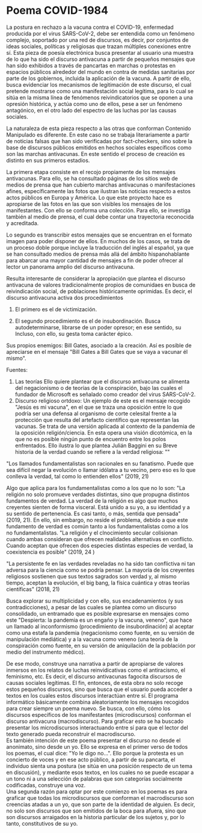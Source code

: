 # Poema COVID-1984

La postura en rechazo a la vacuna contra el COVID-19, enfermedad producida por el virus SARS-CoV-2, debe ser entendida como un fenómeno complejo, soportado por una red de discursos, es decir, por conjuntos de ideas sociales, políticas y religiosas que trazan múltiples conexiones entre sí. Esta pieza de poesía electrónica busca presentar al usuario una muestra de lo que ha sido el discurso antivacuna a partir de pequeños mensajes que han sido exhibidos a través de pancartas en marchas o protestas en espacios públicos alrededor del mundo en contra de medidas sanitarias por parte de los gobiernos, incluida la aplicación de la vacuna. A partir de ello, busca evidenciar los mecanismos de legitimación de este discurso, el cual pretende mostrarse como una manifestación social legítima, para lo cual se sitúa en la misma línea de fenómenos reivindicatorios que se oponen a una opresión histórica, y actúa como uno de ellos, pese a ser un fenómeno antagónico, en el otro lado del espectro de las luchas por las causas sociales.

La naturaleza de esta pieza respecto a las otras que conforman Contenido Manipulado es diferente. En este caso no se trabaja literariamente a partir de noticias falsas que han sido verificadas por fact-checkers, sino sobre la base de discursos públicos emitidos en hechos sociales específicos como son las marchas antivacunas. En este sentido el proceso de creación es distinto en sus primeros estadios. 

La primera etapa consiste en el recojo propiamente de los mensajes antivacunas. Para ello, se ha consultado páginas de los sitios web de medios de prensa que han cubierto marchas antivacunas o manifestaciones afines, específicamente las fotos que ilustran las noticias respecto a estos actos públicos en Europa y América. Lo que este proyecto hace es apropiarse de las fotos en las que son visibles los mensajes de los manifestantes. Con ello se conforma una colección. Para ello, se investiga también al medio de prensa, el cual debe contar una trayectoria reconocida y acreditada. 

Lo segundo es transcribir estos mensajes que se encuentran en el formato imagen para poder disponer de ellos. En muchos de los casos, se trata de un proceso doble porque incluye la traducción del inglés al español, ya que se han consultado medios de prensa más allá del ámbito hispanohablante para abarcar una mayor cantidad de mensajes a fin de poder ofrecer al lector un panorama amplio del discurso antivacuna. 

Resulta interesante de considerar la apropiación que plantea el discurso antivacuna de valores tradicionalmente propios de comunidaes en busca de reivindicación social, de poblaciones históricamente oprimidas.
Es decir, el discurso antivacuna activa dos procedimientos

1. El primero es el de victimización. 

2. El segundo procedimiento es el de insubordinación. Busca autodeterminarse, librarse de un poder opresor; en ese sentido, su 
Incluso, con ello, su gesta toma carácter épico. 

Sus propios enemigos: Bill Gates, asociado a la creación. Así es posible de apreciarse en el mensaje "Bill Gates a Bill Gates que se vaya a vacunar él mismo".

Fuentes: 

1. Las teorías Ello quiere plantear que el discurso antivacuna se alimenta del negacionismo o de teorías de la conspiración, bajo las cuales el fundador de Microsoft es señalado como creador del virus SARS-CoV-2. 
2. Discurso religioso ortdoxo: Un ejemplo de este es el mensaje recogido "Jesús es mi vacuna", en el que se traza una oposición entre lo que podría ser una defensa al organismo de corte celesital frente a la protección que resulta del artefacto científico que representan las vacunas. Se trata de una versión aplicada al contexto de la pandemia de la oposición religión/ciencia. En esta opera una visión dicotómica, en la que no es posible ningún punto de encuentro entre los polos enfrentados. Ello ilustra lo que plantea Julián Baggini en su Breve historia de la verdad cuando se refiere a la verdad religiosa: ""

"Los llamados fundamentalistas son racionales en su fanatismo. Puede que sea difícil negar la evolución o llamar idólatra a tu vecino, pero eso es lo que conlleva la verdad, tal como lo entienden ellos" (2019, 21)

Algo que aplica para los fundamentalistas como a los que no lo son: "La religión no solo promueve verdades distintas, sino que propugna distintos fundamentos de verdad. La verdad de la religión es algo que muchos creyentes sienten de forma visceral. Está unido a su yo, a su identidad y a su sentido de pertenencia. Es casi tanto, o más, sentida que pensada" (2019, 21). En ello, sin embargo, no reside el problema, debido a que este fundamento de verdad es común tanto a los fundamentalistas como a los no fundamentalistas. 
"La religión y el clnocimiento secular colisionan cuando ambas consideran que ofrecen realidades alternativas en conflicto. Cuando aceptan que ofrecen dos especies distintas especies de verdad, la coexistencia es posible" (2019, 24 )

"La persistente fe en las verdades reveladas no ha sido tan conflictiva ni tan adversa para la ciencia como se podría pensar. La mayoría de los creyentes religiosos sostienen que sus textos sagrados son verdad y, al mismo tiempo, aceptan la evolución, el big bang, la física cuántica y otras teorías científicas" (2018, 21)

Busca explorar su multiplicidad y con ello, sus encadenamientos (y sus contradicciones), a pesar de las cuales se plantea como un discurso consolidado, un entramado que es posible expresarse en mensajes como este "Despierta: la pandemia es un engaño y la vacuna, veneno", que hace un llamado al inconformismo (procedimiento de insubordinación) al aceptar como una estafa la pandemia (negacionismo como fuente, en su versión de manipulación mediática) y a la vacuna como veneno (una teoría de la conspiración como fuente, en su versión de aniquilación de la población por medio del instrumento médico).

De ese modo, construye una narrativa a partir de apropiarse de valores inmersos en los relatos de luchas reinvidicativas como el antiracismo, el feminismo, etc. Es decir, el discurso antivacunas fagocita discursos de causas sociales legítimas. 
El fin, entonces, de esta obra no solo recoge estos pequeños discursos, sino que busca que el usuario pueda acceder a textos en los cuales estos discursos interactúan entre sí. El programa informático básicamente combina aleatoriamente los mensajes recogidos para crear siempre un poema nuevo. Se busca, con ello, cómo los discursos específicos de los manifestantes (microdiscursos) conforman el discurso antivacuna (macrodiscurso). Para graficar esto se ha buscado presentar los microdiscursos interactuando entre sí para que el lector del texto generado pueda reconstruir el macrodiscurso.     
Es también intención de este poema presentar el discurso no desde el anonimato, sino desde un yo. Ello se expresa en el primer verso de todos los poemas, el cual dice: "Yo le digo no...". Ello porque la protesta es un concierto de voces y en ese acto público, a partir de su pancarta, el individuo sienta una postura (se sitúa en una posición respecto de un tema en discusión), y mediante esos textos, en los cuales no se puede escapar a un tono ni a una selección de palabras que son categorías socialmente codificadas, construye una voz.  
Una segunda razón para optar por este comienzo en los poemas es para graficar que todas los microdiscursos que conforman el macrodiscurso son creencias atadas a un yo, que son parte de la identidad de alguien. Es decir, no solo son discursos que son emitidos de la boca para afuera, sino que son discursos arraigados en la historia particular de los sujetos y, por lo tanto, constitutivos de su yo.
